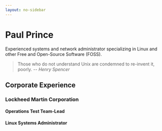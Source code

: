 ```yaml
---
layout: no-sidebar
---
```


Paul Prince
===========

Experienced systems and network administrator specializing in Linux and other Free and Open-Source Software (FOSS).

> Those who do not understand Unix are condemned to re-invent it, poorly.
> -- *Henry Spencer*

Corporate Experience
--------------------

### Lockheed Martin Corporation

#### Operations Test Team-Lead

#### Linux Systems Administrator


